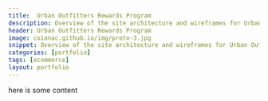 ```yaml
---
title:  Urban Outfitters Rewards Program
description: Overview of the site architecture and wireframes for Urban Outfitters Rewards Program
header: Urban Outfitters Rewards Program
image: coianac.github.io/img/proto-3.jpg
snippet: Overview of the site architecture and wireframes for Urban Outfitters Rewards Program
categories: [portfolio]
tags: [ecommerce]
layout: portfolio
---
```

here is some content
